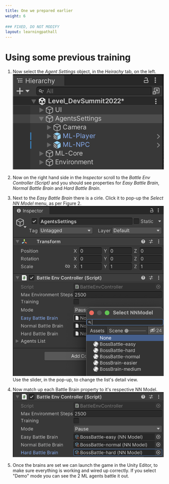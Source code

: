 ```yaml
---
title: One we prepared earlier
weight: 6

### FIXED, DO NOT MODIFY
layout: learningpathall
---
```

# Using some previous training

1. Now select the _Agent Settings_ object, in the _Heirachy_ tab, on the left.
![Agent Settings](heirachy-agent-settings.png "Figure 1. Agent Settings")

2. Now on the right hand side in the _Inspector_ scroll to the _Battle Env Controller (Script)_ and you should see properties for _Easy Battle Brain_, _Normal Battle Brain_ and _Hard Battle Brain_.

3. Next to the _Easy Battle Brain_ there is a cirle. Click it to pop-up the _Select NN Model_ menu, as per Figure 2. 
!["NN Model Pop-up"](battle-enviroment-controller-battle-brain.png "Figure 2. NN Model Pop-up")
Use the slider, in the pop-up, to change the list's detail view.

4. Now match up each Battle Brain property to it's respective NN Model.
![Battle Brains](boss-battle-brains.png "Figure 3. Battle Brains")

5. Once the brains are set we can launch the game in the Unity Editor, to make sure everything is working and wired up correctly. If you select "Demo" mode you can see the 2 ML agents battle it out.
